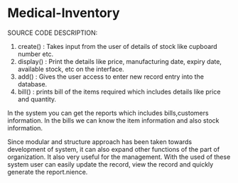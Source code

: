 # Medical-Inventory
SOURCE CODE DESCRIPTION: 
 1. create() : Takes input from the user of details of stock like cupboard number etc.
2. display() : Print the details like price, manufacturing date, expiry date, available stock, etc on the interface.
3. add() : Gives the user access to enter new record entry into the database.
4. bill() : prints bill of the items required which includes details like price and quantity.

In the system you can get the reports which includes bills,customers information. In the bills we can know the item information and also stock information.

Since modular and structure approach has been taken towards development of system, it can also expand other functions of the part of organization. 
It also very useful for the management. 
With the used of these system user can easily update the record, view the record and quickly generate the report.nience. 
